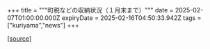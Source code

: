 +++
title = """町税などの収納状況（１月末まで）"""
date = 2025-02-07T01:00:00.000Z
expiryDate = 2025-02-16T04:50:33.942Z
tags = ["kuriyama","news"]
+++


[[source]](https://www.town.kuriyama.hokkaido.jp/soshiki/35/946.html)
